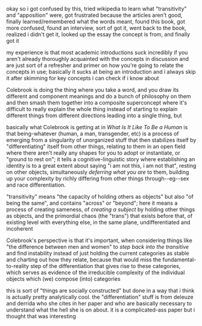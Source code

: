 okay so i got confused by this, tried wikipedia to learn what "transitivity" and "apposition" were, got frustrated because the articles aren't good, finally learned/remembered what the words meant, found this book, got more confused, found an interview, sort of got it, went back to the book, realized i didn't get it, looked up the essay the concept is from, and finally got it 

my experience is that most academic introductions suck incredibly if you aren't already thoroughly acquainted with the concepts in discussion and are just sort of a refresher and primer on how you're going to relate the concepts in use; basically it sucks at being an introduction and i always skip it after skimming for key concepts i can check if i know about

Colebrook is doing the thing where you take a word, and you draw its different and component meanings and do a bunch of philosophy on them and then smash them together into a composite superconcept where it's difficult to really explain the whole thing instead of starting to explain different things from different directions leading into a single thing, but

basically what Colebrook is getting at in *What Is It Like To Be a Human* is that being-whatever (human, a man, transgender, etc) is a process of emerging from a singularity of unorganized stuff that then stabilizes itself by "differentiating" itself from other things, relating to them in an open field where there aren't really any shapes for you to adopt or instantiate, or "ground to rest on"; it tells a cognitive-linguistic story where establishing an identity is to a great extent about saying "i am not this, i am not that", resting on other objects, simultaneously *deferring what you are* to them, building up your complexity by richly differing from other things through--eg--sex and race differentiation.

"transitivity" means "the capacity of holding others as objects" but also "of being the same", and contains "across" or "beyond"; here it means a process of creating sameness, of *creating a subject* by holding other things as objects, and the primordial chaos (the "trans") that exists before that, of existing level with everything else, in the same plane, undifferentiated and incoherent

Colebrook's perspective is that it's important, when considering things like "the difference between men and women" to *step back into the transitive* and find instability instead of just holding the current categories as stable and charting out how they relate, because that would miss the fundamental-to-reality step of the differentiation that gives rise to these categories, which serves as evidence of the irreducible complexity of the individual objects which (we) compose (into) categories 

this is sort of "things are socially constructed" but done in a way that i think is actually pretty analytically cool. the "differentiation" stuff is from deleuze and derrida who she cites in her paper and who are basically necessary to understand what the hell she is on about. it is a complicated-ass paper but i thought that was interesting